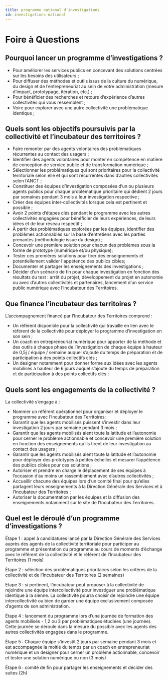 ```yaml
---
title: programme national d’investigations
id: investigations-national
---
```

# Foire à Questions

## Pourquoi lancer un programme d’investigations ? 

- Pour améliorer les services publics en concevant des solutions centrées sur les besoins des utilisateurs ;
- Pour diffuser des méthodes et outils issus de la culture du numérique, du design et de l’entrepreneuriat au sein de votre administration (mesure d’impact, prototypage, itération, etc.) ;
- Pour bénéficier des recherches et retours d’expérience d’autres collectivités qui vous ressemblent ;
- Voire pour explorer avec une autre collectivité une problématique identique ;

## Quels sont les objectifs poursuivis par la collectivité et l’incubateur des territoires ?

- Faire remonter par des agents volontaires des problématiques récurrentes au contact des usagers ;
- Identifier des agents volontaires pour monter en compétence en matière de conception de service public et de transformation numérique ;
- Sélectionner les problématiques qui sont prioritaires pour la collectivité territoriale selon elle et qui sont récurrentes dans d’autres collectivités selon l’ANCT ;
- Constituer des équipes d’investigation composées d’un ou plusieurs agents publics pour chaque problématique prioritaire qui dédient 2 jours par semaines pendant 3 mois à leur investigation respective ;
- Créer des équipes inter-collectivités lorsque cela est pertinent et possible ;
- Avoir 2 points d’étapes clés pendant le programme avec les autres collectivités engagées pour bénéficier de leurs expériences, de leurs idées et de leur réseau respectif ;
- À partir des problématiques explorées par les équipes, identifier des problèmes actionnables sur la base d’entretiens avec les parties prenantes (méthodologie issue du design) ;
- Concevoir une première solution pour chacun des problèmes sous la forme de prototype (numérique et/ou physique);
- Tester ces premières solutions pour tirer des enseignements et potentiellement valider l'appétence des publics cibles;
- Documenter et partager les enseignements des investigations ;
- Décider d’un scénario de fin pour chaque investigation en fonction des résultats du test : arrêt du projet, développement du projet en autonomie ou avec d’autres collectivités et partenaires, lancement d’un service public numérique avec l’Incubateur des Territoires. 


## Que finance l’incubateur des territoires ? 

L’accompagnement financé par l’Incubateur des Territoires comprend : 

- Un référent disponible pour la collectivité qui travaille en lien avec le référent de la collectivité pour déployer le programme d’investigation en son sein ;
- Un coach en entrepreneuriat numérique pour apporter de la méthode et des outils à chaque phase de l’investigation de chaque équipe à hauteur de 0,5j / équipe / semaine auquel s’ajoute du temps de préparation et de participation à des points collectifs clés ;
- Un designer notamment pour donner forme aux idées avec les agents mobilisés à hauteur de 6 jours auquel s’ajoute du temps de préparation et de participation à des points collectifs clés ;

## Quels sont les engagements de la collectivité ? 

La collectivité s’engage à :

- Nommer un référent opérationnel pour organiser et déployer le programme avec l’Incubateur des Territoires;
- Garantir que les agents mobilisés puissent s’investir dans leur investigation 2 jours par semaine pendant 3 mois ;
- Garantir que les agents mobilisés aient toute la latitude et l’autonomie pour cerner le problème actionnable et concevoir une première solution en fonction des enseignements qu’ils tirent de leur investigation au contact des usagers ;
- Garantir que les agents mobilisés aient toute la latitude et l’autonomie pour déployer des prototypes à petites échelles et mesurer l’appétence des publics cibles pour ces solutions ;
- Autoriser et prendre en charge le déplacement de ses équipes à l’occasion d’au moins un rassemblement avec d’autres collectivités ;
- Accueillir chacune des équipes lors d’un comité final pour qu’elles partagent leurs enseignements à la Direction Générale des Services et à l’Incubateur des Territoires ;
- Autoriser la documentation par les équipes et la diffusion des enseignements notamment sur le site de l’Incubateur des Territoires.

## Quel est le déroulé d’un programme d’investigations ? 

Étape 1 : appel à candidatures lancé par la Direction Générale des Services auprès des agents de la collectivité territoriale pour participer au programme et présentation du programme au cours de moments d’échange avec le référent de la collectivité et le référent de l’Incubateur des Territoires (1 mois)

Étape 2 : sélection des problématiques prioritaires selon les critères de la collectivité et de l’Incubateur des Territoires (2 semaines)

Etape 3 : si pertinent, l’incubateur peut proposer à la collectivité de rejoindre une équipe intercollectivité pour investiguer une problématique identique à la sienne. La collectivité pourra choisir de rejoindre une équipe intercollectivité ou bien de garder une équipe exclusivement composée d’agents de son administration.

Étape 4 : lancement du programme lors d’une journée de formation des agents mobilisés - 1,2 ou 3 par problématiques étudiées (une journée). Cette journée se déroule dans la mesure du possible avec les agents des autres collectivités engagées dans le programme.

Étape 5 : Chaque équipe s’investit 2 jours par semaine pendant 3 mois et est accompagnée la moitié du temps par un coach en entrepreneuriat numérique et un designer pour cerner un problème actionnable, concevoir et tester une solution numérique ou non (3 mois)

Étape 6 : comité de fin pour partager les enseignements et décider des suites (2h)
